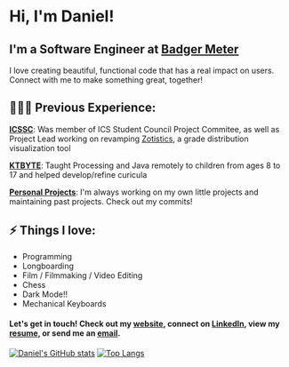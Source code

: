 
# Hi, I'm Daniel!
## I'm a Software Engineer at [Badger Meter](https://www.badgermeter.com/)
I love creating beautiful, functional code that has a real impact on users. Connect with me to make something great, together! 

## 👨🏾‍💻 Previous Experience: 

[**ICSSC**][icssc]: Was member of ICS Student Council Project Commitee, as well as Project Lead working on revamping [Zotistics][zotistics], a grade distribution visualization tool

[**KTBYTE**][ktbyte]: Taught Processing and Java remotely to children from ages 8 to 17 and helped develop/refine curicula

[**Personal Projects**][projects]: I'm always working on my own little projects and maintaining past projects. Check out my commits!
 
## ⚡ Things I love:
 - Programming 
 - Longboarding
 - Film / Filmmaking / Video Editing
 - Chess
 - Dark Mode!!
 - Mechanical Keyboards
 
#### Let's get in touch! Check out my [website][website], connect on [LinkedIn][linkedin], view my [resume][resume], or send me an [email][email].

[![Daniel's GitHub stats](https://github-readme-stats.vercel.app/api?username=binoy-d)](https://github.com/anuraghazra/github-readme-stats)
[![Top Langs](https://github-readme-stats.vercel.app/api/top-langs/?username=binoy-d)](https://github.com/anuraghazra/github-readme-stats)

[website]: https://www.binoy.co
[linkedin]: https://www.linkedin.com/in/binoy-d/
[resume]: https://www.binoy.co/files/resume.pdf
[email]: mailto:dbinoy15@gmail.com
[icssc]: https://studentcouncil.ics.uci.edu/
[curicular]: https://www.curicular.com/
[ktbyte]: https://www.ktbyte.com/
[badgermeter]: https://www.badgermeter.com/
[zotistics]: https://zotistics.com
[projects]: https://binoy.co/#projects
